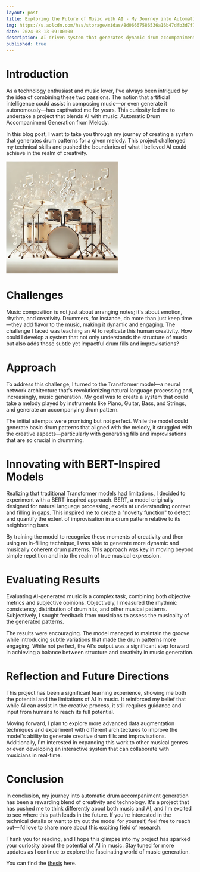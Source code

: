 ```yaml
---
layout: post
title: Exploring the Future of Music with AI - My Journey into Automatic Drum Accompaniment Generation
img: https://s.aolcdn.com/hss/storage/midas/8d06667586536a16b47dfb3d7f7450d9/205110024/adobe-photo-style-transfer-2017-03-30-04.jpg
date: 2024-08-13 09:00:00
description: AI-driven system that generates dynamic drum accompaniments for melodies, leveraging Transformer and BERT-inspired models to introduce creative fills and improvisations.
published: true
---
```


<h1> Introduction </h1>

As a technology enthusiast and music lover, I've always been intrigued by the idea of combining these two passions. The notion that artificial intelligence could assist in composing music—or even generate it autonomously—has captivated me for years. This curiosity led me to undertake a project that blends AI with music: Automatic Drum Accompaniment Generation from Melody.

In this blog post, I want to take you through my journey of creating a system that generates drum patterns for a given melody. This project challenged my technical skills and pushed the boundaries of what I believed AI could achieve in the realm of creativity.

<img src="/assets/img/posts/music_gen/drum_set_1.webp" alt="Drum set" style="width:300px; align-content: center;">

<!-- *Add Image: A creative image of musical notes, drums, or a combination of AI and music symbols.* -->


<h1> Challenges </h1>

Music composition is not just about arranging notes; it's about emotion, rhythm, and creativity. Drummers, for instance, do more than just keep time—they add flavor to the music, making it dynamic and engaging. The challenge I faced was teaching an AI to replicate this human creativity. How could I develop a system that not only understands the structure of music but also adds those subtle yet impactful drum fills and improvisations?

<!-- *Add Image: An image showing a drummer playing with a band, highlighting the complexity of drum patterns.* -->

<h1> Approach </h1>

To address this challenge, I turned to the Transformer model—a neural network architecture that's revolutionizing natural language processing and, increasingly, music generation. My goal was to create a system that could take a melody played by instruments like Piano, Guitar, Bass, and Strings, and generate an accompanying drum pattern.

The initial attempts were promising but not perfect. While the model could generate basic drum patterns that aligned with the melody, it struggled with the creative aspects—particularly with generating fills and improvisations that are so crucial in drumming.

<!-- *Add Image: A visual representation of a Transformer model or a diagram showing the sequence-to-sequence architecture.* -->
<!-- <img src="/assets/img/posts/music_gen/System-overview.png" alt="Drum set" style="height:300px; align-content: center;"> -->

<h1> Innovating with BERT-Inspired Models </h1>

Realizing that traditional Transformer models had limitations, I decided to experiment with a BERT-inspired approach. BERT, a model originally designed for natural language processing, excels at understanding context and filling in gaps. This inspired me to create a "novelty function" to detect and quantify the extent of improvisation in a drum pattern relative to its neighboring bars.

By training the model to recognize these moments of creativity and then using an in-filling technique, I was able to generate more dynamic and musically coherent drum patterns. This approach was key in moving beyond simple repetition and into the realm of true musical expression.

<!-- *Add Image: A diagram or flowchart showing the BERT-inspired in-filling approach and how it integrates with the drum generation process.* -->

<h1> Evaluating Results </h1>

Evaluating AI-generated music is a complex task, combining both objective metrics and subjective opinions. Objectively, I measured the rhythmic consistency, distribution of drum hits, and other musical patterns. Subjectively, I sought feedback from musicians to assess the musicality of the generated patterns.

The results were encouraging. The model managed to maintain the groove while introducing subtle variations that made the drum patterns more engaging. While not perfect, the AI's output was a significant step forward in achieving a balance between structure and creativity in music generation.

<!-- *Add Image: A side-by-side comparison of a basic drum pattern and a generated pattern with fills/improvisations, possibly using a visual representation like a pianoroll or waveform.* -->

<h1> Reflection and Future Directions </h1>

This project has been a significant learning experience, showing me both the potential and the limitations of AI in music. It reinforced my belief that while AI can assist in the creative process, it still requires guidance and input from humans to reach its full potential.

Moving forward, I plan to explore more advanced data augmentation techniques and experiment with different architectures to improve the model's ability to generate creative drum fills and improvisations. Additionally, I'm interested in expanding this work to other musical genres or even developing an interactive system that can collaborate with musicians in real-time.

<!-- *Add Image: An image that represents future technology or innovation, possibly something symbolic like a road leading into the horizon or a futuristic city.* -->

<h1> Conclusion </h1>

In conclusion, my journey into automatic drum accompaniment generation has been a rewarding blend of creativity and technology. It's a project that has pushed me to think differently about both music and AI, and I'm excited to see where this path leads in the future. If you're interested in the technical details or want to try out the model for yourself, feel free to reach out—I’d love to share more about this exciting field of research.

Thank you for reading, and I hope this glimpse into my project has sparked your curiosity about the potential of AI in music. Stay tuned for more updates as I continue to explore the fascinating world of music generation.

<!-- *Add Image: A summary image or infographic that encapsulates the journey from challenge to solution, possibly with a combination of music and AI elements.* -->

You can find the [thesis](https://rishabhdahale.github.io/assets/pdf/DDP_Stage_2_Report.pdf) here.

